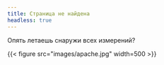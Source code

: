 ```yaml
---
title: Страница не найдена
headless: true
---
```


Опять летаешь снаружи всех измерений?

{{< figure src="images/apache.jpg" width=500 >}}
